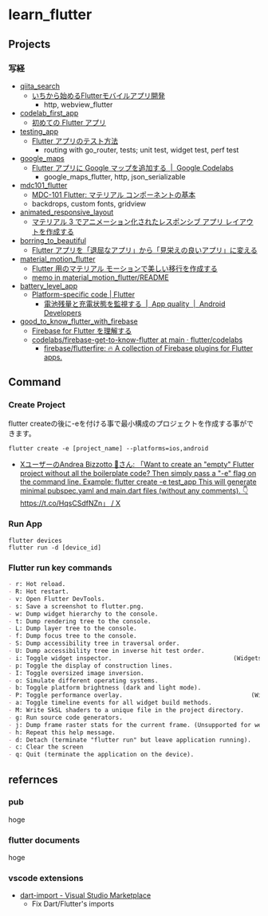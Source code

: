 # learn_flutter

## Projects

### 写経

- [qiita_search](/qiita_search/)
  - [いちから始めるFlutterモバイルアプリ開発](https://zenn.dev/heyhey1028/books/flutter-basics)
    - http, webview_flutter
- [codelab_first_app](/codelab_first_app/)
  - [初めての Flutter アプリ](https://codelabs.developers.google.com/codelabs/flutter-codelab-first?hl=ja#0)
- [testing_app](/testing_app/)
  - [Flutter アプリのテスト方法](https://codelabs.developers.google.com/codelabs/flutter-app-testing?hl=ja#0)
    - routing with go_router, tests; unit test, widget test, perf test
- [google_maps](/google_maps/)
  - [Flutter アプリに Google マップを追加する  |  Google Codelabs](https://codelabs.developers.google.com/codelabs/google-maps-in-flutter?hl=ja#0)
    - google_maps_flutter, http, json_serializable
- [mdc101_flutter](/mdc101_flutter/)
  - [MDC-101 Flutter: マテリアル コンポーネントの基本](https://codelabs.developers.google.com/codelabs/mdc-101-flutter?hl=ja#0)
  - backdrops, custom fonts, gridview
- [animated_responsive_layout](/animated_responsive_layout/)
  - [マテリアル 3 でアニメーション化されたレスポンシブ アプリ レイアウトを作成する](https://codelabs.developers.google.com/codelabs/flutter-animated-responsive-layout?hl=ja#0)
- [borring_to_beautiful](/boring_to_beautiful/)
  - [Flutter アプリを「退屈なアプリ」から「見栄えの良いアプリ」に変える](https://codelabs.developers.google.com/codelabs/flutter-boring-to-beautiful?hl=ja#0)
- [material_motion_flutter](/material_motion_flutter/)
  - [Flutter 用のマテリアル モーションで美しい移行を作成する](https://codelabs.developers.google.com/codelabs/material-motion-flutter?hl=ja#0)
  - [memo in material_motion_flutter/README](/material_motion_flutter/README.md)
- [battery_level_app](/battery_level_app/)
  - [Platform-specific code | Flutter](https://docs.flutter.dev/platform-integration/platform-channels)
    - [電池残量と充電状態を監視する  |  App quality  |  Android Developers](https://developer.android.com/training/monitoring-device-state/battery-monitoring?hl=ja#kotlin)
- [good_to_know_flutter_with_firebase](/gtk_flutter/)
  - [Firebase for Flutter を理解する](https://firebase.google.com/codelabs/firebase-get-to-know-flutter?hl=ja#0)
  - [codelabs/firebase-get-to-know-flutter at main · flutter/codelabs](https://github.com/flutter/codelabs/tree/main/firebase-get-to-know-flutter)
    - [firebase/flutterfire: 🔥 A collection of Firebase plugins for Flutter apps.](https://github.com/firebase/flutterfire)

<!-- ### 模写

- X (Twitter)
  - List、画像撮影・投稿
- Instagram
  - List、画像OR動画撮影・投稿・加工
- SALKO
  - GPS情報、Fitness情報
- デジタル庁アプリ
  - N列グリッドベース
- PayPay様アプリ
  - Wiget多め -->

## Command

### Create Project

flutter createの後に-eを付ける事で最小構成のプロジェクトを作成する事ができます。

```shell
flutter create -e [project_name] --platforms=ios,android
```

- [XユーザーのAndrea Bizzotto 💙さん: 「Want to create an "empty" Flutter project without all the boilerplate code? Then simply pass a "-e" flag on the command line. Example: flutter create -e test_app This will generate minimal pubspec.yaml and main.dart files (without any comments). 👇 https://t.co/HqsCSdfNZn」 / X](https://x.com/biz84/status/1663204152032231425)

### Run App

```shell
flutter devices
flutter run -d [device_id]
```

### Flutter run key commands

```md
- r: Hot reload.
- R: Hot restart.
- v: Open Flutter DevTools.
- s: Save a screenshot to flutter.png.
- w: Dump widget hierarchy to the console.                                               (debugDumpApp)
- t: Dump rendering tree to the console.                                          (debugDumpRenderTree)
- L: Dump layer tree to the console.                                               (debugDumpLayerTree)
- f: Dump focus tree to the console.                                               (debugDumpFocusTree)
- S: Dump accessibility tree in traversal order.                                   (debugDumpSemantics)
- U: Dump accessibility tree in inverse hit test order.                            (debugDumpSemantics)
- i: Toggle widget inspector.                                  (WidgetsApp.showWidgetInspectorOverride)
- p: Toggle the display of construction lines.                                  (debugPaintSizeEnabled)
- I: Toggle oversized image inversion.                                     (debugInvertOversizedImages)
- o: Simulate different operating systems.                                      (defaultTargetPlatform)
- b: Toggle platform brightness (dark and light mode).                        (debugBrightnessOverride)
- P: Toggle performance overlay.                                    (WidgetsApp.showPerformanceOverlay)
- a: Toggle timeline events for all widget build methods.                    (debugProfileWidgetBuilds)
- M: Write SkSL shaders to a unique file in the project directory.
- g: Run source code generators.
- j: Dump frame raster stats for the current frame. (Unsupported for web)
- h: Repeat this help message.
- d: Detach (terminate "flutter run" but leave application running).
- c: Clear the screen
- q: Quit (terminate the application on the device).
```

## refernces

### pub

hoge

### flutter documents

hoge

### vscode extensions

- [dart-import - Visual Studio Marketplace](https://marketplace.visualstudio.com/items?itemName=luanpotter.dart-import)
  - Fix Dart/Flutter's imports
